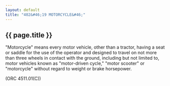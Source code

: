 ```yaml
---
layout: default 
title: "402&#46;19 MOTORCYCLE&#46;"
---
```


{{ page.title }}
----------------

"Motorcycle" means every motor vehicle, other than a tractor, having a
seat or saddle for the use of the operator and designed to travel on not
more than three wheels in contact with the ground, including but not
limited to, motor vehicles known as "motor-driven cycle," "motor
scooter" or "motorcycle" without regard to weight or brake horsepower.

(ORC 4511.01(C))
